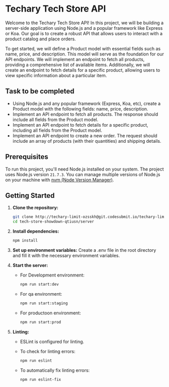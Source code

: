 # Techary Tech Store API

Welcome to the Techary Tech Store API! In this project, we will be building a server-side application using Node.js and a popular framework like Express or Koa. Our goal is to create a robust API that allows users to interact with a product catalog and place orders.

To get started, we will define a Product model with essential fields such as name, price, and description. This model will serve as the foundation for our API endpoints. We will implement an endpoint to fetch all products, providing a comprehensive list of available items. Additionally, we will create an endpoint to fetch details for a specific product, allowing users to view specific information about a particular item.


## Task to be completed

- Using Node.js and any popular framework (Express, Koa, etc), create a Product model with the following fields: name, price, description.
- Implement an API endpoint to fetch all products. The response should include all fields from the Product model.
- Implement an API endpoint to fetch details for a specific product, including all fields from the Product model.
- Implement an API endpoint to create a new order. The request should include an array of products (with their quantities) and shipping details.

## Prerequisites

To run this project, you'll need Node.js installed on your system. The project uses Node.js version `21.7.3`. You can manage multiple versions of Node.js on your machine with [nvm (Node Version Manager)](https://github.com/nvm-sh/nvm).

## Getting Started

1. **Clone the repository:**

   ```bash
   git clone http://techary-limit-ozsskh@git.codesubmit.io/techary-limited/tech-store-showdown-qtiusn
   cd tech-store-showdown-qtiusn/server
   ```

2. **Install dependencies:**

    ```bash
    npm install
    ```

3. **Set up environment variables:**
Create a .env file in the root directory and fill it with the necessary environment variables.

4. **Start the server:**

    - For Development environment:

        ```bash
        npm run start:dev
        ```

    - For qa environment:

        ```bash
        npm run start:staging
        ```

    - For productoon environment:

        ```bash
        npm run start:prod
        ```

5. **Linting:**

    - ESLint is configured for linting.

    - To check for linting errors:

        ```bash
        npm run eslint
        ```

    - To automatically fix linting errors:

        ```bash
        npm run eslint-fix
        ```
